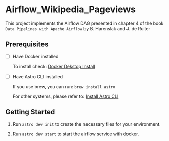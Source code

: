# Airflow_Wikipedia_Pageviews

This project implements the Airflow DAG presented in chapter 4 of the book `Data Pipelines with Apache Airflow` by B. Harenslak and J. de Ruiter

## Prerequisites

- [ ] Have Docker installed

    To install check: [Docker Dekstop Install](https://www.docker.com/products/docker-desktop/)

- [ ] Have Astro CLI installed

    If you use brew, you can run: `brew install astro`

    For other systems, please refer to: [Install Astro CLI](https://docs.astronomer.io/astro/cli/install-cli)

## Getting Started

1. Run `astro dev init` to create the necessary files for your environment.

2. Run `astro dev start` to start the airflow service with docker.
